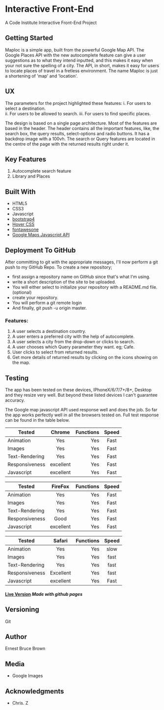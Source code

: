 # Interactive Front-End

A Code Institute Interactive Front-End Project

## Getting Started

Maploc is a simple app, built from the powerful Google Map API. 
The Google Places API with the new autocomplete feature can give a 
user suggestions as to what they intend inputted, and 
this makes it easy when your not sure the spelling of a city.
The API, in short, makes it easy for users to locate places of travel in a fretless environment.
The name Maploc is just a shortening of 'map' and 'location'.

## UX

The parameters for the project highlighted these features: 
  i. For users to select a destination.  
  ii. For users to be allowed to search. 
  iii. For users to find specific places.
  
The design is based on a single page architecture. Most of the features are based in the header. 
The header contains all the important features, like, the search box, the query results, select-options and radio buttons. 
It has a backdrop image with a 100vh. 
The search or Query features are located in the centre of the page with the returned results right under it. 



## Key Features

1. Autocomplete search feature
2. Library and Places 


## Built With

* HTML5 
* CSS3
* Javascript
* [bootstrap4](https://getbootstrap.com/)
* [Hover CSS](http://ianlunn.github.io/Hover/)
* [fontawesone](https://fontawesome.com/icons?d=gallery&s=solid&m=free)
* [Google Maps Javascript API](https://cloud.google.com/maps-platform/)


## Deployment To GitHub

After committing to git with the appropriate messages, 
I'll now perform a git push to my GitHub Repo.
To create a new repository;
* first assign a repository name on GitHub since that's what I'm using.
* write a short description of the site to be uploaded.
* You will either select to initialize your repository with a README.md file. (optional)
* create your repository.
* You will perform a git remote login
* And finally, git push -u origin master.


### Features:

1. A user selects a destination country.
2. A user enters a preferred city with the help of autocomplete.
3. A user selects a city from the drop-down or clicks to search.
4. A user chooses which Query parameter they want. eg; Cafe.
5. User clicks to select from returned results.
5. Get more details of returned results by clicking on the icons showing on the map.


## Testing

The app has been tested on these devices, IPhoneX/6/7/7+/8+, Desktop and they resize very well. But beyond these listed devices I can't guarantee accuracy.

The Google map javascript API used response well and does the job. 
So far the app works perfectly well in all the browsers tested on.
Full test response can be found in the table below. 



|    Tested      |    Chrome     | Functions  |   Speed   |    
| -------------  |:-------------:|  ---------:|:---------:|
| Animation      |    Yes        |     Yes    |   Fast    |
| Images         |    Yes        |     Yes    |   Fast    |
| Text-Rendering |    Yes        |     Yes    |   Fast    |
| Responsiveness |   excellent   |     Yes    |   Fast    |
| Javascript     |   excellent   |     Yes    |   Fast    |

|    Tested      |     FireFox   | Functions  |   Speed   |    
| -------------  |:-------------:|  ---------:|:---------:|
| Animation      |    Yes        |     Yes    |    Fast   |
| Images         |    Yes        |     Yes    |    Fast   |
| Text-Rendering |    Yes        |     Yes    |   Fast    |
| Responsiveness |    Good       |     Yes    |   Fast    |
| Javascript     |   excellent   |     Yes    |   Fast    |


|    Tested      |     Safari    | Functions  |   Speed   |    
| -------------  |:-------------:|  ---------:|:---------:|
| Animation      |    Yes        |     Yes    |  slow     |
| Images         |    Yes        |     Yes    |  fast     |
| Text-Rendering |    Yes        |     Yes    |  fast     |
| Responsiveness |    Excellent  |     Yes    |  fast     |
| Javascript     |   excellent   |     Yes    |   Fast    |



#### [Live Version](https://nexto123.github.io/Interactive/) *Made with github pages*



## Versioning

 Git


## Author

Ernest Bruce Brown


## Media

* Google Images


## Acknowledgments

* Chris. Z
